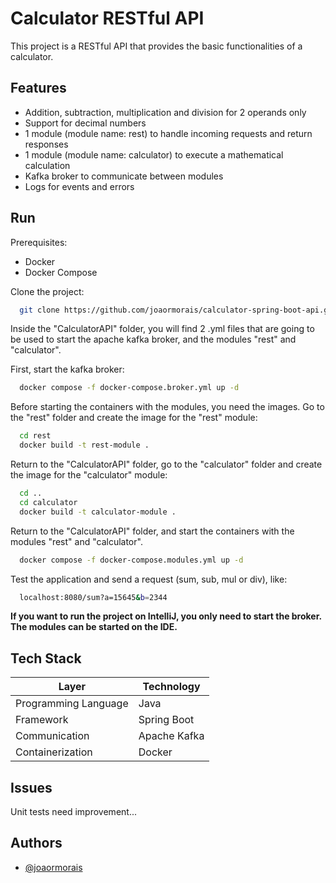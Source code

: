 
# Calculator RESTful API

This project is a  RESTful API that provides the basic functionalities of a calculator.

## Features

- Addition, subtraction, multiplication and division for 2 operands only
- Support for decimal numbers
- 1 module (module name: rest) to  handle incoming requests and return responses
- 1 module (module name: calculator) to execute a mathematical calculation
- Kafka broker to communicate between modules
- Logs for events and errors

## Run

Prerequisites:
- Docker
- Docker Compose

Clone the project:

```bash
  git clone https://github.com/joaormorais/calculator-spring-boot-api.git
```

Inside the "CalculatorAPI" folder, you will find 2 .yml files that are going to be used to start the apache kafka broker, and the modules "rest" and "calculator".

First, start the kafka broker:

```bash
  docker compose -f docker-compose.broker.yml up -d
```

Before starting the containers with the modules, you need the images. Go to the "rest" folder and create the image for the "rest" module:

```bash
  cd rest
  docker build -t rest-module .
```

Return to the "CalculatorAPI" folder, go to the "calculator" folder and create the image for the "calculator" module:

```bash
  cd ..
  cd calculator
  docker build -t calculator-module .
```

Return to the "CalculatorAPI" folder, and start the containers with the modules "rest" and "calculator".

```bash
  docker compose -f docker-compose.modules.yml up -d
```

Test the application and send a request (sum, sub, mul or div), like:

```bash
  localhost:8080/sum?a=15645&b=2344
```

**If you want to run the project on IntelliJ, you only need to start the broker. The modules can be started on the IDE.**

## Tech Stack

| Layer                   | Technology              |
| ----------------------- | ----------------------- |
| Programming Language    | Java         |
| Framework               | Spring Boot  |
| Communication           | Apache Kafka |
| Containerization        | Docker       |

## Issues

Unit tests need improvement...

## Authors

- [@joaormorais](https://github.com/joaormorais)
